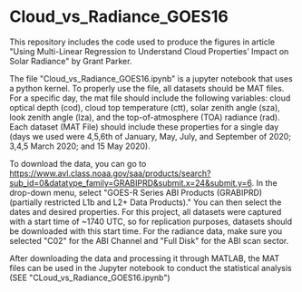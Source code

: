 # Cloud_vs_Radiance_GOES16

This repository includes the code used to produce the figures in article "Using Multi-Linear Regression to Understand Cloud
Properties’ Impact on Solar Radiance" by Grant Parker.

The file "Cloud_vs_Radiance_GOES16.ipynb" is a jupyter notebook that uses a python kernel. To properly use the file, all datasets should be MAT files. For a specific day, the mat file should include the following variables: cloud optical depth (cod), cloud top temperature (ctt), solar zenith angle (sza), look zenith angle (lza), and the top-of-atmosphere (TOA) radiance (rad). Each dataset (MAT File) should include these properties for a single day (days we used were 4,5,6th of January, May, July, and September of 2020; 3,4,5 March 2020; and 15 May 2020). 

To download the data, you can go to https://www.avl.class.noaa.gov/saa/products/search?sub_id=0&datatype_family=GRABIPRD&submit.x=24&submit.y=6. In the drop-down menu, select "GOES-R Series ABI Products (GRABIPRD) (partially restricted L1b and L2+ Data Products)." You can then select the dates and desired properties. For this project, all datasets were captured with a start time of ~1740 UTC, so for replication purposes, datasets should be downloaded with this start time. For the radiance data, make sure you selected "C02" for the ABI Channel and "Full Disk" for the ABI scan sector.

After downloading the data and processing it through MATLAB, the MAT files can be used in the Jupyter notebook to conduct the statistical analysis (SEE "CLoud_vs_Radiance_GOES16.ipynb")
